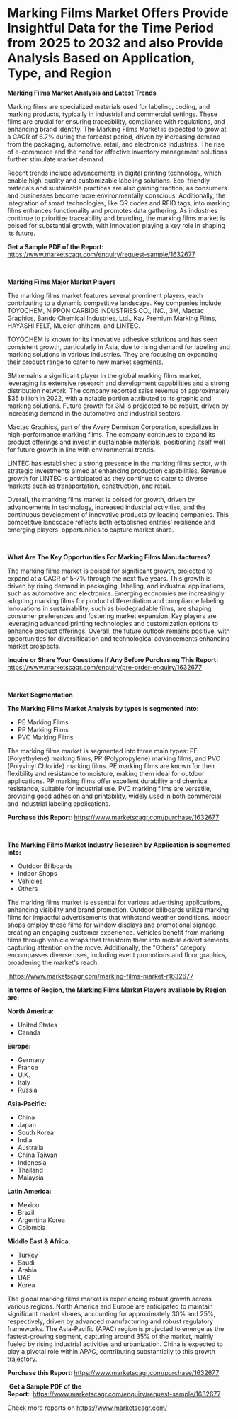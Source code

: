 <p><h1>Marking Films Market Offers Provide Insightful Data for the Time Period from 2025 to 2032 and also Provide Analysis Based on Application, Type, and Region</h1></p><p><strong>Marking Films Market Analysis and Latest Trends</strong></p>
<p><p>Marking films are specialized materials used for labeling, coding, and marking products, typically in industrial and commercial settings. These films are crucial for ensuring traceability, compliance with regulations, and enhancing brand identity. The Marking Films Market is expected to grow at a CAGR of 6.7% during the forecast period, driven by increasing demand from the packaging, automotive, retail, and electronics industries. The rise of e-commerce and the need for effective inventory management solutions further stimulate market demand.</p><p>Recent trends include advancements in digital printing technology, which enable high-quality and customizable labeling solutions. Eco-friendly materials and sustainable practices are also gaining traction, as consumers and businesses become more environmentally conscious. Additionally, the integration of smart technologies, like QR codes and RFID tags, into marking films enhances functionality and promotes data gathering. As industries continue to prioritize traceability and branding, the marking films market is poised for substantial growth, with innovation playing a key role in shaping its future.</p></p>
<p><strong>Get a Sample PDF of the Report:&nbsp;</strong> <a href="https://www.marketscagr.com/enquiry/request-sample/1632677?utm_campaign=2452&utm_medium=2&utm_source=Github&utm_content=ia&utm_term=29032025&utm_id=marking-films">https://www.marketscagr.com/enquiry/request-sample/1632677</a></p>
<p>&nbsp;</p>
<p><strong>Marking Films Major Market Players</strong></p>
<p><p>The marking films market features several prominent players, each contributing to a dynamic competitive landscape. Key companies include TOYOCHEM, NIPPON CARBIDE INDUSTRIES CO., INC., 3M, Mactac Graphics, Bando Chemical Industries, Ltd., Kay Premium Marking Films, HAYASHI FELT, Mueller-ahlhorn, and LINTEC. </p><p>TOYOCHEM is known for its innovative adhesive solutions and has seen consistent growth, particularly in Asia, due to rising demand for labeling and marking solutions in various industries. They are focusing on expanding their product range to cater to new market segments.</p><p>3M remains a significant player in the global marking films market, leveraging its extensive research and development capabilities and a strong distribution network. The company reported sales revenue of approximately $35 billion in 2022, with a notable portion attributed to its graphic and marking solutions. Future growth for 3M is projected to be robust, driven by increasing demand in the automotive and industrial sectors.</p><p>Mactac Graphics, part of the Avery Dennison Corporation, specializes in high-performance marking films. The company continues to expand its product offerings and invest in sustainable materials, positioning itself well for future growth in line with environmental trends.</p><p>LINTEC has established a strong presence in the marking films sector, with strategic investments aimed at enhancing production capabilities. Revenue growth for LINTEC is anticipated as they continue to cater to diverse markets such as transportation, construction, and retail.</p><p>Overall, the marking films market is poised for growth, driven by advancements in technology, increased industrial activities, and the continuous development of innovative products by leading companies. This competitive landscape reflects both established entities' resilience and emerging players' opportunities to capture market share.</p></p>
<p>&nbsp;</p>
<p><strong>What Are The Key Opportunities For Marking Films Manufacturers?</strong></p>
<p><p>The marking films market is poised for significant growth, projected to expand at a CAGR of 5-7% through the next five years. This growth is driven by rising demand in packaging, labeling, and industrial applications, such as automotive and electronics. Emerging economies are increasingly adopting marking films for product differentiation and compliance labeling. Innovations in sustainability, such as biodegradable films, are shaping consumer preferences and fostering market expansion. Key players are leveraging advanced printing technologies and customization options to enhance product offerings. Overall, the future outlook remains positive, with opportunities for diversification and technological advancements enhancing market prospects.</p></p>
<p><strong>Inquire or Share Your Questions If Any Before Purchasing This Report:</strong> <a href="https://www.marketscagr.com/enquiry/pre-order-enquiry/1632677?utm_campaign=2452&utm_medium=2&utm_source=Github&utm_content=ia&utm_term=29032025&utm_id=marking-films">https://www.marketscagr.com/enquiry/pre-order-enquiry/1632677</a></p>
<p>&nbsp;</p>
<p><strong>Market Segmentation</strong></p>
<p><strong>The Marking Films Market Analysis by types is segmented into:</strong></p>
<p><ul><li>PE Marking Films</li><li>PP Marking Films</li><li>PVC Marking Films</li></ul></p>
<p><p>The marking films market is segmented into three main types: PE (Polyethylene) marking films, PP (Polypropylene) marking films, and PVC (Polyvinyl Chloride) marking films. PE marking films are known for their flexibility and resistance to moisture, making them ideal for outdoor applications. PP marking films offer excellent durability and chemical resistance, suitable for industrial use. PVC marking films are versatile, providing good adhesion and printability, widely used in both commercial and industrial labeling applications.</p></p>
<p><strong>Purchase this Report:&nbsp;</strong><a href="https://www.marketscagr.com/purchase/1632677?utm_campaign=2452&utm_medium=2&utm_source=Github&utm_content=ia&utm_term=29032025&utm_id=marking-films">https://www.marketscagr.com/purchase/1632677</a></p>
<p>&nbsp;</p>
<p><strong>The Marking Films Market Industry Research by Application is segmented into:</strong></p>
<p><ul><li>Outdoor Billboards</li><li>Indoor Shops</li><li>Vehicles</li><li>Others</li></ul></p>
<p><p>The marking films market is essential for various advertising applications, enhancing visibility and brand promotion. Outdoor billboards utilize marking films for impactful advertisements that withstand weather conditions. Indoor shops employ these films for window displays and promotional signage, creating an engaging customer experience. Vehicles benefit from marking films through vehicle wraps that transform them into mobile advertisements, capturing attention on the move. Additionally, the "Others" category encompasses diverse uses, including event promotions and floor graphics, broadening the market's reach.</p></p>
<p><a href="https://www.marketscagr.com/marking-films-market-r1632677?utm_campaign=2452&utm_medium=2&utm_source=Github&utm_content=ia&utm_term=29032025&utm_id=marking-films">&nbsp;https://www.marketscagr.com/marking-films-market-r1632677</a></p>
<p><strong>In terms of Region, the Marking Films Market Players available by Region are:</strong></p>
<p>
    <p> <strong> North America: </strong>
        <ul>
            <li>United States</li>
            <li>Canada</li>
        </ul>
        </p> 
    <p> <strong> Europe: </strong>
        <ul>
            <li>Germany</li>
            <li>France</li>
            <li>U.K.</li>
            <li>Italy</li>
            <li>Russia</li>
        </ul>
        </p> 
    <p> <strong> Asia-Pacific: </strong>
        <ul>
            <li>China</li>
            <li>Japan</li>
            <li>South Korea</li>
            <li>India</li>
            <li>Australia</li>
            <li>China Taiwan</li>
            <li>Indonesia</li>
            <li>Thailand</li>
            <li>Malaysia</li>
        </ul>
        </p> 
    <p> <strong> Latin America: </strong>
        <ul>
            <li>Mexico</li>
            <li>Brazil</li>
            <li>Argentina Korea</li>
            <li>Colombia</li>
        </ul>
        </p> 
    <p> <strong> Middle East & Africa: </strong>
        <ul>
            <li>Turkey</li>
            <li>Saudi</li>
            <li>Arabia</li>
            <li>UAE</li>
            <li>Korea</li>
        </ul>
    </p>
    </p>
<p><p>The global marking films market is experiencing robust growth across various regions. North America and Europe are anticipated to maintain significant market shares, accounting for approximately 30% and 25%, respectively, driven by advanced manufacturing and robust regulatory frameworks. The Asia-Pacific (APAC) region is projected to emerge as the fastest-growing segment, capturing around 35% of the market, mainly fueled by rising industrial activities and urbanization. China is expected to play a pivotal role within APAC, contributing substantially to this growth trajectory.</p></p>
<p><strong>Purchase this Report: </strong><a href="https://www.marketscagr.com/purchase/1632677?utm_campaign=2452&utm_medium=2&utm_source=Github&utm_content=ia&utm_term=29032025&utm_id=marking-films">https://www.marketscagr.com/purchase/1632677</a></p>
<p>&nbsp;<strong>Get a Sample PDF of the Report:&nbsp;&nbsp;</strong><a href="https://www.marketscagr.com/enquiry/request-sample/1632677?utm_campaign=2452&utm_medium=2&utm_source=Github&utm_content=ia&utm_term=29032025&utm_id=marking-films">https://www.marketscagr.com/enquiry/request-sample/1632677</a></p>
<p><strong></strong></p>
<p>Check more reports on <a href="https://www.marketscagr.com/?utm_campaign=2452&utm_medium=2&utm_source=Github&utm_content=ia&utm_term=29032025&utm_id=marking-films">https://www.marketscagr.com/</a></p>